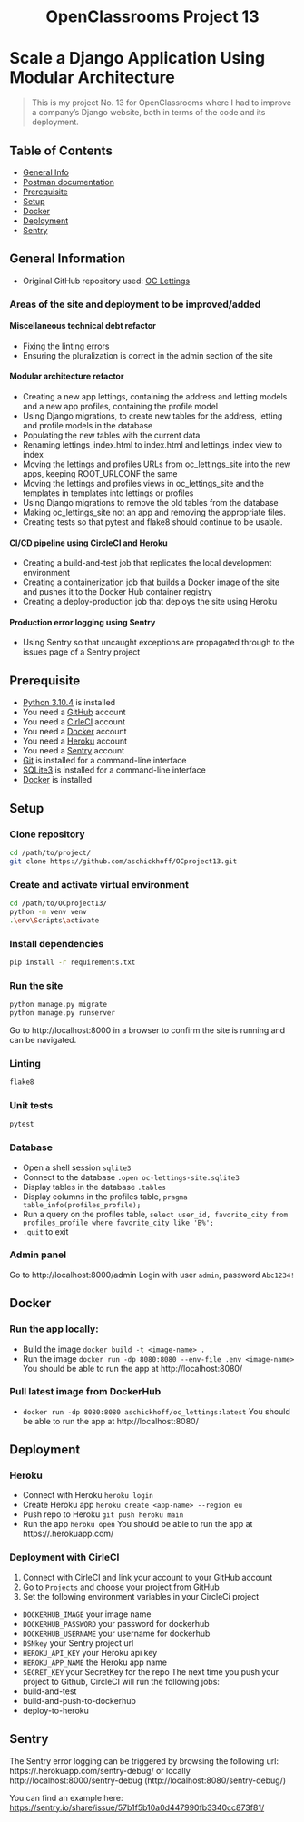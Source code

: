 <h1 align="center">OpenClassrooms Project 13</h1>

# Scale a Django Application Using Modular Architecture
> This is my project No. 13 for OpenClassrooms where I had to improve a company’s Django website, both in terms of the code and its deployment.

## Table of Contents
* [General Info](#general-information)
* [Postman documentation](#postman-documentation)
* [Prerequisite](#prerequisite)
* [Setup](#setup)
* [Docker](#docker)
* [Deployment](#deployment)
* [Sentry](#sentry)


## General Information
- Original GitHub repository used: [OC Lettings](https://github.com/OpenClassrooms-Student-Center/Python-OC-Lettings "OC Lettings")

### Areas of the site and deployment to be improved/added
#### Miscellaneous technical debt refactor
- Fixing the linting errors
- Ensuring the pluralization is correct in the admin section of the site

#### Modular architecture refactor
- Creating a new app lettings, containing the address and letting models and a new app profiles, containing the profile model
- Using Django migrations, to create new tables for the address, letting and profile models in the database
- Populating the new tables with the current data
- Renaming lettings_index.html to index.html and lettings_index view to index
- Moving the lettings and profiles URLs from oc_lettings_site into the new apps, keeping ROOT_URLCONF the same
- Moving the lettings and profiles views in oc_lettings_site and the templates in templates into lettings or profiles
- Using Django migrations to remove the old tables from the database
- Making oc_lettings_site not an app and removing the appropriate files.
- Creating tests so that pytest and flake8 should continue to be usable.

#### CI/CD pipeline using CircleCI and Heroku
- Creating a build-and-test job that replicates the local development environment
- Creating a containerization job that builds a Docker image of the site and pushes it to the Docker Hub container registry
- Creating a deploy-production job that deploys the site using Heroku

#### Production error logging using Sentry
- Using Sentry so that uncaught exceptions are propagated through to the issues page of a Sentry project

## Prerequisite
- [Python 3.10.4](https://www.python.org/ "Python") is installed
- You need a [GitHub](https://github.com/ "GitHub") account
- You need a [CirleCI](https://circleci.com/ "CirleCI") account
- You need a [Docker](https://www.docker.com/ "Docker") account
- You need a [Heroku](https://www.heroku.com/ "Heroku") account
- You need a [Sentry](https://sentry.io/ "Sentry") account
- [Git](https://git-scm.com/ "Git") is installed for a command-line interface
- [SQLite3](https://www.sqlite.org/index.html "SQLite3") is installed for a command-line interface
- [Docker](https://www.docker.com/ "Docker") is installed

## Setup
### Clone repository
```Bash
cd /path/to/project/
git clone https://github.com/aschickhoff/OCproject13.git
```
### Create and activate virtual environment
```Bash
cd /path/to/OCproject13/
python -m venv venv
.\env\Scripts\activate
```
### Install dependencies
```Bash
pip install -r requirements.txt
```
### Run the site
```Bash
python manage.py migrate
python manage.py runserver
```
Go to http://localhost:8000 in a browser to confirm the site is running and can be navigated.
### Linting
```Bash
flake8
```
### Unit tests
```Bash
pytest
```
### Database
- Open a shell session `sqlite3`
- Connect to the database `.open oc-lettings-site.sqlite3`
- Display tables in the database `.tables`
- Display columns in the profiles table, `pragma table_info(profiles_profile);`
- Run a query on the profiles table, `select user_id, favorite_city from profiles_profile where favorite_city like 'B%';`
- `.quit` to exit
### Admin panel
Go to http://localhost:8000/admin
Login with user `admin`, password `Abc1234!`

## Docker
### Run the app locally:
- Build the image `docker build -t <image-name> .`
- Run the image `docker run -dp 8080:8080 --env-file .env <image-name>`
You should be able to run the app at http://localhost:8080/
### Pull latest image from DockerHub
- `docker run -dp 8080:8080 aschickhoff/oc_lettings:latest`
You should be able to run the app at http://localhost:8080/

## Deployment
### Heroku
- Connect with Heroku `heroku login`
- Create Heroku app `heroku create <app-name> --region eu`
- Push repo to Heroku `git push heroku main`
- Run the app `heroku open`
You should be able to run the app at https://<app-name>.herokuapp.com/
### Deployment with CirleCI
1. Connect with CirleCI and link your account to your GitHub account
2. Go to `Projects` and choose your project from GitHub
3. Set the following environment variables in your CircleCi project
- `DOCKERHUB_IMAGE` your image name
- `DOCKERHUB_PASSWORD` your password for dockerhub
- `DOCKERHUB_USERNAME` your username for dockerhub
- `DSNkey` your Sentry project url
- `HEROKU_API_KEY` your Heroku api key
- `HEROKU_APP_NAME` the Heroku app name
- `SECRET_KEY` your SecretKey for the repo
The next time you push your project to Github, CircleCI will run the following jobs:
- build-and-test
- build-and-push-to-dockerhub
- deploy-to-heroku

## Sentry
The Sentry error logging can be triggered by browsing the following url: https://<app-name>.herokuapp.com/sentry-debug/ or locally http://localhost:8000/sentry-debug (http://localhost:8080/sentry-debug/)

You can find an example here:
https://sentry.io/share/issue/57b1f5b10a0d447990fb3340cc873f81/
